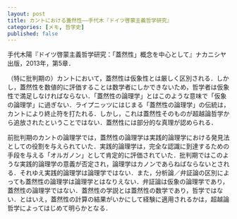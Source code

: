 ```yaml
---
layout: post
title: カントにおける蓋然性——手代木『ドイツ啓蒙主義哲学研究』
categories: [メモ, 哲学史]
published: false
---
```


手代木陽『ドイツ啓蒙主義哲学研究：「蓋然性」概念を中心として』ナカニシヤ出版，2013年，第5章．

（特に批判期の）カントにおいて，蓋然性は仮象性とは厳しく区別される．しかし，蓋然性を数値的に評価することは数学者にしかできないため，哲学者は仮象性で満足しなければならない．「蓋然性の論理学」とはこのような意味で「仮象の論理学」に過ぎない．ライプニッツにはじまる「蓋然性の論理学」の伝統は，カントにより終止符を打たれる．しかし，これは蓋然性そのものが超越論哲学から追放されたということではない．蓋然性には部分的な真理が認められる．

前批判期のカントの論理学では，蓋然性の論理学は実践的論理学における発見法としての役割を与えられていた．実践的論理学は，完全な認識に到達するための手段を与える「オルガノン」として肯定的に評価されていた．批判期ではこのような実践的論理学の意義が否定され，論理学はカノンであらねばならないとされる．それゆえ実践的論理学は論理学ではない．また，分析論／弁証論の区別によっても蓋然性の論理学は論理学とはなりえない．弁証論は仮象の論理学であり，蓋然性の論理学ではない．蓋然性の学説とは蓋然性の数学であり，哲学ではない．とはいえ，蓋然性の計算の結果がいかにして経験に適用されるかは，超越論哲学によってはじめて明らかとなる．
